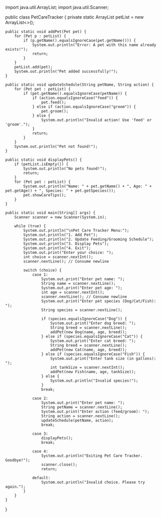 import java.util.ArrayList;
import java.util.Scanner;

public class PetCareTracker {
    private static ArrayList<Pet> petList = new ArrayList<>();

    public static void addPet(Pet pet) {
        for (Pet p : petList) {
            if (p.getName().equalsIgnoreCase(pet.getName())) {
                System.out.println("Error: A pet with this name already exists!");
                return;
            }
        }
        petList.add(pet);
        System.out.println("Pet added successfully!");
    }

    public static void updateSchedule(String petName, String action) {
        for (Pet pet : petList) {
            if (pet.getName().equalsIgnoreCase(petName)) {
                if (action.equalsIgnoreCase("feed")) {
                    pet.feed();
                } else if (action.equalsIgnoreCase("groom")) {
                    pet.groom();
                } else {
                    System.out.println("Invalid action! Use 'feed' or 'groom'.");
                }
                return;
            }
        }
        System.out.println("Pet not found!");
    }

    public static void displayPets() {
        if (petList.isEmpty()) {
            System.out.println("No pets found!");
            return;
        }
        for (Pet pet : petList) {
            System.out.println("Name: " + pet.getName() + ", Age: " + pet.getAge() + ", Species: " + pet.getSpecies());
            pet.showCareTips();
        }
    }

    public static void main(String[] args) {
        Scanner scanner = new Scanner(System.in);

        while (true) {
            System.out.println("\nPet Care Tracker Menu:");
            System.out.println("1. Add Pet");
            System.out.println("2. Update Feeding/Grooming Schedule");
            System.out.println("3. Display Pets");
            System.out.println("4. Exit");
            System.out.print("Enter your choice: ");
            int choice = scanner.nextInt();
            scanner.nextLine(); // Consume newline

            switch (choice) {
                case 1:
                    System.out.print("Enter pet name: ");
                    String name = scanner.nextLine();
                    System.out.print("Enter pet age: ");
                    int age = scanner.nextInt();
                    scanner.nextLine(); // Consume newline
                    System.out.print("Enter pet species (Dog/Cat/Fish): ");
                    String species = scanner.nextLine();

                    if (species.equalsIgnoreCase("Dog")) {
                        System.out.print("Enter dog breed: ");
                        String breed = scanner.nextLine();
                        addPet(new Dog(name, age, breed));
                    } else if (species.equalsIgnoreCase("Cat")) {
                        System.out.print("Enter cat breed: ");
                        String breed = scanner.nextLine();
                        addPet(new Cat(name, age, breed));
                    } else if (species.equalsIgnoreCase("Fish")) {
                        System.out.print("Enter tank size (in gallons): ");
                        int tankSize = scanner.nextInt();
                        addPet(new Fish(name, age, tankSize));
                    } else {
                        System.out.println("Invalid species!");
                    }
                    break;

                case 2:
                    System.out.print("Enter pet name: ");
                    String petName = scanner.nextLine();
                    System.out.print("Enter action (feed/groom): ");
                    String action = scanner.nextLine();
                    updateSchedule(petName, action);
                    break;

                case 3:
                    displayPets();
                    break;

                case 4:
                    System.out.println("Exiting Pet Care Tracker. Goodbye!");
                    scanner.close();
                    return;

                default:
                    System.out.println("Invalid choice. Please try again.");
            }
        }
    }
}
